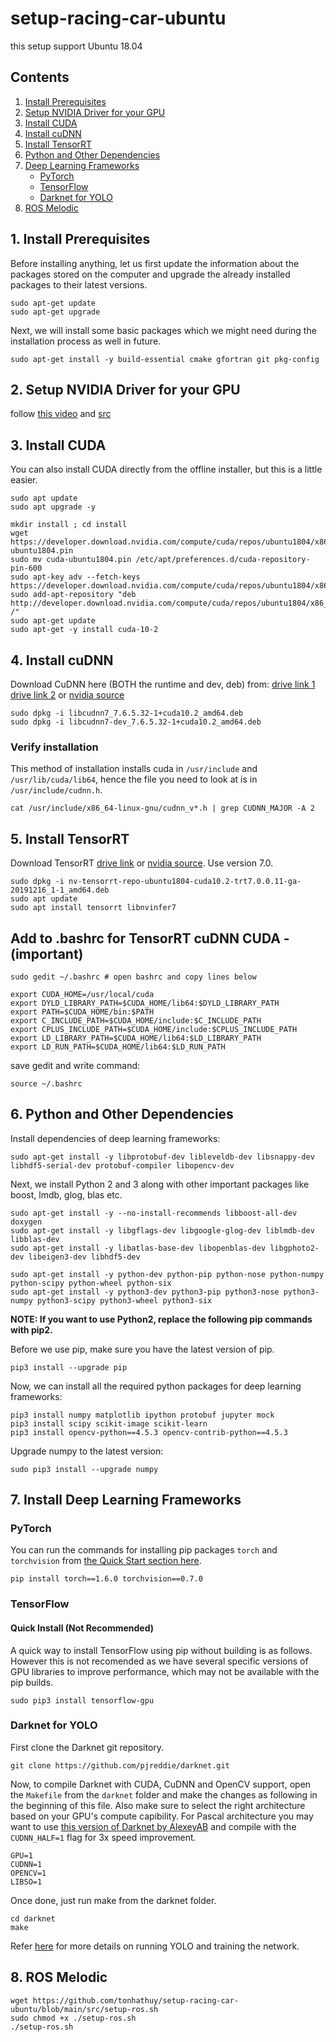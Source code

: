 # setup-racing-car-ubuntu
this setup support Ubuntu 18.04


## Contents
1. [Install Prerequisites](https://github.com/tonhathuy/setup-racing-car-ubuntu/blob/main/README.md#1-install-prerequisites)
2. [Setup NVIDIA Driver for your GPU](https://github.com/tonhathuy/setup-racing-car-ubuntu/blob/main/README.md#2-setup-nvidia-driver-for-your-gpu)
3. [Install CUDA](https://github.com/tonhathuy/setup-racing-car-ubuntu/blob/main/README.md#3-install-cuda)
4. [Install cuDNN](https://github.com/tonhathuy/setup-racing-car-ubuntu/blob/main/README.md#4-install-cudnn)
5. [Install TensorRT](https://github.com/tonhathuy/setup-racing-car-ubuntu/blob/main/README.md#5-install-tensorrt)
6. [Python and Other Dependencies](https://github.com/tonhathuy/setup-racing-car-ubuntu/blob/main/README.md#6-python-and-other-dependencies)
7. [Deep Learning Frameworks](https://github.com/tonhathuy/setup-racing-car-ubuntu/blob/main/README.md#7-install-deep-learning-frameworks)
    - [PyTorch](https://github.com/tonhathuy/setup-racing-car-ubuntu/blob/main/README.md#pytorch)
    - [TensorFlow](https://github.com/tonhathuy/setup-racing-car-ubuntu/blob/main/README.md#tensorflow)
    - [Darknet for YOLO](https://github.com/tonhathuy/setup-racing-car-ubuntu/blob/main/README.md#darknet-for-yolo)
8. [ROS Melodic](https://github.com/tonhathuy/setup-racing-car-ubuntu/blob/main/README.md#8-ros-melodic)

## 1. Install Prerequisites
Before installing anything, let us first update the information about the packages stored on the computer and upgrade the already installed packages to their latest versions.

    sudo apt-get update
    sudo apt-get upgrade

Next, we will install some basic packages which we might need during the installation process as well in future.

    sudo apt-get install -y build-essential cmake gfortran git pkg-config 

## 2. Setup NVIDIA Driver for your GPU

follow [this video](https://www.youtube.com/watch?v=GljujCLixzE) and [src](./src/Install_Nvidia_Driver.md)

## 3. Install CUDA

You can also install CUDA directly from the offline installer, but this is a little easier.

```
sudo apt update
sudo apt upgrade -y

mkdir install ; cd install
wget https://developer.download.nvidia.com/compute/cuda/repos/ubuntu1804/x86_64/cuda-ubuntu1804.pin
sudo mv cuda-ubuntu1804.pin /etc/apt/preferences.d/cuda-repository-pin-600
sudo apt-key adv --fetch-keys https://developer.download.nvidia.com/compute/cuda/repos/ubuntu1804/x86_64/7fa2af80.pub
sudo add-apt-repository "deb http://developer.download.nvidia.com/compute/cuda/repos/ubuntu1804/x86_64/ /"
sudo apt-get update
sudo apt-get -y install cuda-10-2
```

## 4. Install cuDNN

Download CuDNN here (BOTH the runtime and dev, deb) from: [drive link 1](https://drive.google.com/file/d/1X7jWetvwW3Gf9jB1KQDm7WfPWrF4J2Jv/view?usp=sharing) [drive link 2](https://drive.google.com/file/d/1NKrtltb2JVqO4q1otMEZFJMDClNGmcMR/view?usp=sharing) or [nvidia source](https://developer.nvidia.com/rdp/cudnn-download)

```
sudo dpkg -i libcudnn7_7.6.5.32-1+cuda10.2_amd64.deb
sudo dpkg -i libcudnn7-dev_7.6.5.32-1+cuda10.2_amd64.deb
```

### Verify installation

This method of installation installs cuda in `/usr/include` and `/usr/lib/cuda/lib64`, hence the file you need to look at is in `/usr/include/cudnn.h`.

```
cat /usr/include/x86_64-linux-gnu/cudnn_v*.h | grep CUDNN_MAJOR -A 2                                                         
```

## 5. Install TensorRT

Download TensorRT [drive link](https://drive.google.com/file/d/1K1l4esENGP_zTArocVUM4AADvZD35xDW/view?usp=sharing) or [nvidia source](https://developer.nvidia.com/nvidia-tensorrt-7x-download). Use version 7.0.

```
sudo dpkg -i nv-tensorrt-repo-ubuntu1804-cuda10.2-trt7.0.0.11-ga-20191216_1-1_amd64.deb
sudo apt update
sudo apt install tensorrt libnvinfer7
```

## Add to .bashrc for TensorRT cuDNN CUDA  - (important)

```
sudo gedit ~/.bashrc # open bashrc and copy lines below
```

```
export CUDA_HOME=/usr/local/cuda
export DYLD_LIBRARY_PATH=$CUDA_HOME/lib64:$DYLD_LIBRARY_PATH
export PATH=$CUDA_HOME/bin:$PATH
export C_INCLUDE_PATH=$CUDA_HOME/include:$C_INCLUDE_PATH
export CPLUS_INCLUDE_PATH=$CUDA_HOME/include:$CPLUS_INCLUDE_PATH
export LD_LIBRARY_PATH=$CUDA_HOME/lib64:$LD_LIBRARY_PATH
export LD_RUN_PATH=$CUDA_HOME/lib64:$LD_RUN_PATH
```
save gedit and write command:

```
source ~/.bashrc
```

## 6. Python and Other Dependencies

Install dependencies of deep learning frameworks:

    sudo apt-get install -y libprotobuf-dev libleveldb-dev libsnappy-dev libhdf5-serial-dev protobuf-compiler libopencv-dev

Next, we install Python 2 and 3 along with other important packages like boost, lmdb, glog, blas etc.

    sudo apt-get install -y --no-install-recommends libboost-all-dev doxygen
    sudo apt-get install -y libgflags-dev libgoogle-glog-dev liblmdb-dev libblas-dev 
    sudo apt-get install -y libatlas-base-dev libopenblas-dev libgphoto2-dev libeigen3-dev libhdf5-dev 
     
    sudo apt-get install -y python-dev python-pip python-nose python-numpy python-scipy python-wheel python-six
    sudo apt-get install -y python3-dev python3-pip python3-nose python3-numpy python3-scipy python3-wheel python3-six
    
**NOTE: If you want to use Python2, replace the following pip commands with pip2.**

Before we use pip, make sure you have the latest version of pip.

    pip3 install --upgrade pip

Now, we can install all the required python packages for deep learning frameworks:

    pip3 install numpy matplotlib ipython protobuf jupyter mock
    pip3 install scipy scikit-image scikit-learn
    pip3 install opencv-python==4.5.3 opencv-contrib-python==4.5.3
    
Upgrade numpy to the latest version:

    sudo pip3 install --upgrade numpy

## 7. Install Deep Learning Frameworks

### PyTorch  

You can run the commands for installing pip packages `torch` and `torchvision` from [the Quick Start section here](https://pytorch.org/get-started/previous-versions/).

    pip install torch==1.6.0 torchvision==0.7.0

### TensorFlow

#### Quick Install (Not Recommended)

A quick way to install TensorFlow using pip without building is as follows. However this is not recomended as we have several specific versions of GPU libraries to improve performance, which may not be available with the pip builds.

    sudo pip3 install tensorflow-gpu

### Darknet for YOLO

First clone the Darknet git repository.

    git clone https://github.com/pjreddie/darknet.git

Now, to compile Darknet with CUDA, CuDNN and OpenCV support, open the `Makefile` from the `darknet` folder and make the changes as following in the beginning of this file. Also make sure to select the right architecture based on your GPU's compute capibility. For Pascal architecture you may want to use [this version of Darknet by AlexeyAB](https://github.com/AlexeyAB/darknet) and compile with the `CUDNN_HALF=1` flag for 3x speed improvement.

    GPU=1
    CUDNN=1
    OPENCV=1
    LIBSO=1 
    
Once done, just run make from the darknet folder.

    cd darknet
    make

Refer [here](https://pjreddie.com/darknet/yolo/) for more details on running YOLO and training the network.

## 8. ROS Melodic

    wget https://github.com/tonhathuy/setup-racing-car-ubuntu/blob/main/src/setup-ros.sh
    sudo chmod +x ./setup-ros.sh
    ./setup-ros.sh

